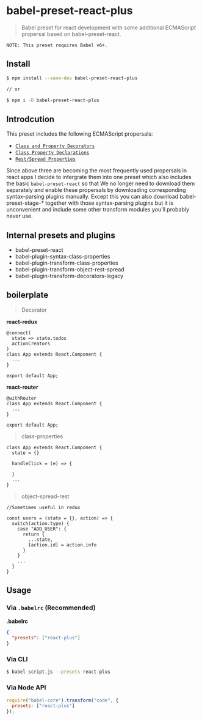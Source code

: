 # babel-preset-react-plus

> Babel preset for react development with some additional ECMAScript propersal based on babel-preset-react.

```NOTE
NOTE: This preset requires Babel v6+.
```
## Install

```sh
$ npm install --save-dev babel-preset-react-plus

// or

$ npm i -D babel-preset-react-plus
```

## Introdcution

This preset includes the following ECMAScript propersals:

* [`Class and Property Decorators`](https://github.com/wycats/javascript-decorators/blob/master/README.md)
* [`Class Property Declarations`](https://github.com/jeffmo/es-class-fields-and-static-properties)
* [`Rest/Spread Properties`](https://github.com/sebmarkbage/ecmascript-rest-spread) 

Since above three are becoming the most frequently used propersals in react apps I decide to intergrate them
into one preset which also includes the basic `babel-preset-react` so that We no longer
need to download them separately and enable these propersals by downloading corresponding syntax-parsing plugins manually.
Except this you can also download babel-preset-stage-* together with those syntax-parsing plugins but it is unconvenient and
include some other transform modules you'll probably never use.

## Internal presets and plugins

* babel-preset-react
* babel-plugin-syntax-class-properties
* babel-plugin-transform-class-properties
* babel-plugin-transform-object-rest-spread
* babel-plugin-transform-decorators-legacy

## boilerplate

> Decorator

**react-redux**
```react-redux
@connect(
  state => state.todos
  actionCreators
)
class App extends React.Component {
  ...
}

export default App;
```

**react-router**
```react-router
@withRouter
class App extends React.Component {
  ...
}

export default App;
```

> class-properties

```class-properties
class App extends React.Component {
  state = {}

  handleClick = (e) => {
    
  }
  ...
}

```

> object-spread-rest

```object-spread-rest
//Sometimes useful in redux

const users = (state = {}, action) => {
  switch(action.type) {
    case "ADD_USER": {
      return {
        ...state,
        [action.id] = action.info
      }
    }
    ...
  }
}
```

## Usage

### Via `.babelrc` (Recommended)

**.babelrc**

```json
{
  "presets": ["react-plus"]
}
```

### Via CLI

```sh
$ babel script.js --presets react-plus
```

### Via Node API

```javascript
require("babel-core").transform("code", {
  presets: ["react-plus"]
});
```
